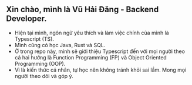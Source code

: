 ## Xin chào, mình là Vũ Hải Đăng - Backend Developer.
- Hiện tại mình, ngôn ngữ yêu thích và làm việc chính của mình là Typescript (TS). 
- Mình cũng có học Java, Rust và SQL.
- Ở trong repo này, mình sẽ giới thiệu Typescript đến với mọi người theo cả hai hướng là Function Programming (FP) và Object Oriented Programming (OOP).
- Vì là kiến thức cá nhân, tự học nên không tránh khỏi sai lầm. Mong mọi người theo dõi và góp ý.
